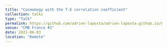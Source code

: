 ```yaml
---
title: "Cosmomogy with the T-E correlation coefficient"
collection: talks
type: "Talk"
permalink: https://github.com/adrien-laposta/adrien-laposta.github.io/blob/master/files/2106_cmbfrance.pdf
venue: "CMB France #1"
date: 2021-06-03
location: "Remote"
---
```

